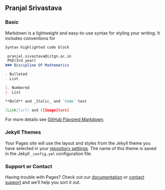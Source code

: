 ## Pranjal Srivastava



### Basic

Markdown is a lightweight and easy-to-use syntax for styling your writing. It includes conventions for

```markdown
Syntax highlighted code block

 pranjal.sivastava@iitgn.ac.in
 PhD(3rd year)
### Discipline Of Mathematics

- Bulleted
- List

1. Numbered
2. List

**Bold** and _Italic_ and `Code` text

[Link](url) and ![Image](src)
```

For more details see [GitHub Flavored Markdown](https://guides.github.com/features/mastering-markdown/).

### Jekyll Themes

Your Pages site will use the layout and styles from the Jekyll theme you have selected in your [repository settings](https://github.com/Pranjal-95/iitgn/settings). The name of this theme is saved in the Jekyll `_config.yml` configuration file.

### Support or Contact

Having trouble with Pages? Check out our [documentation](https://help.github.com/categories/github-pages-basics/) or [contact support](https://github.com/contact) and we’ll help you sort it out.
